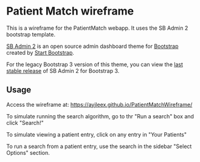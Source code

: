 # Patient Match wireframe

This is a wireframe for the PatientMatch webapp.
It uses the SB Admin 2 bootstrap template.

[SB Admin 2](https://startbootstrap.com/template-overviews/sb-admin-2/) is an open source admin dashboard theme for [Bootstrap](http://getbootstrap.com/) created by [Start Bootstrap](http://startbootstrap.com/).

For the legacy Bootstrap 3 version of this theme, you can view the [last stable release](https://github.com/BlackrockDigital/startbootstrap-sb-admin-2/releases/tag/v3.3.7%2B1) of SB Admin 2 for Bootstrap 3.


## Usage

Access the wireframe at: https://ayjleex.github.io/PatientMatchWireframe/

To simulate running the search algorithm, go to thr "Run a search" box and click "Search!"

To simulate viewing a patient entry, click on any entry in "Your Patients"

To run a search from a patient entry, use the search in the sidebar "Select Options" section.


